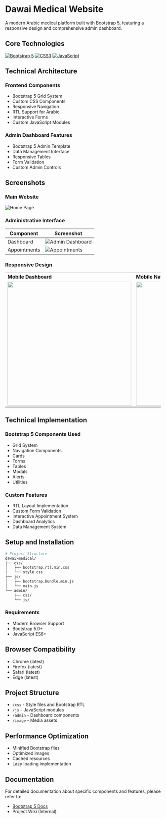# Dawai Medical Website

A modern Arabic medical platform built with Bootstrap 5, featuring a responsive design and comprehensive admin dashboard.

## Core Technologies

[![Bootstrap 5](https://img.shields.io/badge/Bootstrap-5.0-7952B3?style=flat&logo=bootstrap&logoColor=white)](https://getbootstrap.com/)
[![CSS3](https://img.shields.io/badge/CSS3-1572B6?style=flat&logo=css3&logoColor=white)](https://www.w3.org/Style/CSS/)
[![JavaScript](https://img.shields.io/badge/JavaScript-F7DF1E?style=flat&logo=javascript&logoColor=black)](https://developer.mozilla.org/en-US/docs/Web/JavaScript)

## Technical Architecture

### Frontend Components
- Bootstrap 5 Grid System
- Custom CSS Components
- Responsive Navigation
- RTL Support for Arabic
- Interactive Forms
- Custom JavaScript Modules

### Admin Dashboard Features
- Bootstrap 5 Admin Template
- Data Management Interface
- Responsive Tables
- Form Validation
- Custom Admin Controls

## Screenshots

### Main Website
![Home Page](./image/image-website/home.png)

### Administrative Interface
| Component | Screenshot |
|-----------|------------|
| Dashboard | ![Admin Dashboard](./admin/assets/admin-image/admin_index.html.png) |
| Appointments | ![Appointments](./admin/assets/admin-image/adappointments.html.png) |

### Responsive Design
<table>
  <tr>
    <td><strong>Mobile Dashboard</strong></td>
    <td><strong>Mobile Navigation</strong></td>
  </tr>
  <tr>
    <td><img src="./admin/assets/admin-image/Mobile-admin.png" width="400"/></td>
    <td><img src="./admin/assets/admin-image/Mobile-admin-res.png" width="400"/></td>
  </tr>
</table>

## Technical Implementation

### Bootstrap 5 Components Used
- Grid System
- Navigation Components
- Cards
- Forms
- Tables
- Modals
- Alerts
- Utilities

### Custom Features
- RTL Layout Implementation
- Custom Form Validation
- Interactive Appointment System
- Dashboard Analytics
- Data Management System

## Setup and Installation

```bash
# Project Structure
dawai-medical/
├── css/
│   ├── bootstrap.rtl.min.css
│   └── style.css
├── js/
│   ├── bootstrap.bundle.min.js
│   └── main.js
└── admin/
    ├── css/
    └── js/
```

### Requirements
- Modern Browser Support
- Bootstrap 5.0+
- JavaScript ES6+

## Browser Compatibility
- Chrome (latest)
- Firefox (latest)
- Safari (latest)
- Edge (latest)

## Project Structure
- `/css` - Style files and Bootstrap RTL
- `/js` - JavaScript modules
- `/admin` - Dashboard components
- `/image` - Media assets

## Performance Optimization
- Minified Bootstrap files
- Optimized images
- Cached resources
- Lazy loading implementation

## Documentation
For detailed documentation about specific components and features, please refer to:
- [Bootstrap 5 Docs](https://getbootstrap.com/docs/5.0/)
- Project Wiki (Internal)
